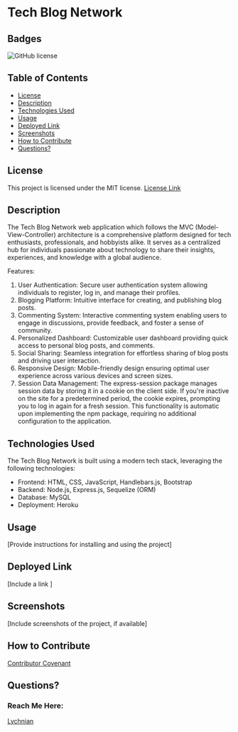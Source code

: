 # Tech Blog Network

## Badges
![GitHub license](https://img.shields.io/badge/license-MIT-blue.svg)

## Table of Contents

- [License](#license)
- [Description](#description)
- [Technologies Used](#technologies-used)
- [Usage](#usage)
- [Deployed Link](#deployed-link)
- [Screenshots](#screenshots)
- [How to Contribute](#how-to-contribute)
- [Questions?](#questions)



## License

This project is licensed under the MIT license.
[License Link](https://opensource.org/licenses/MIT)



## Description

The Tech Blog Network web application which follows the MVC (Model-View-Controller) architecture is a comprehensive platform designed for tech enthusiasts, professionals, and hobbyists alike. It serves as a centralized hub for individuals passionate about technology to share their insights, experiences, and knowledge with a global audience.

Features:
1. User Authentication: Secure user authentication system allowing individuals to register, log in, and manage their profiles.
2. Blogging Platform: Intuitive interface for creating, and publishing blog posts.
3. Commenting System: Interactive commenting system enabling users to engage in discussions, provide feedback, and foster a sense of community.
4. Personalized Dashboard: Customizable user dashboard providing quick access to personal blog posts, and comments.
5. Social Sharing: Seamless integration for effortless sharing of blog posts and driving user interaction.
6. Responsive Design: Mobile-friendly design ensuring optimal user experience across various devices and screen sizes.
7. Session Data Management: The express-session package manages session data by storing it in a cookie on the client side. If you're inactive on the site for a predetermined period, the cookie expires, prompting you to log in again for a fresh session. This functionality is automatic upon implementing the npm package, requiring no additional configuration to the application.



## Technologies Used

The Tech Blog Network is built using a modern tech stack, leveraging the following technologies:
* Frontend: HTML, CSS, JavaScript, Handlebars.js, Bootstrap
* Backend: Node.js, Express.js, Sequelize (ORM)
* Database: MySQL
* Deployment: Heroku



## Usage

[Provide instructions for installing and using the project]




## Deployed Link

[Include a link ]



## Screenshots

[Include screenshots of the project, if available]



## How to Contribute

[Contributor Covenant](https://www.contributor-covenant.org/)  



## Questions?

### Reach Me Here: 
[Lychnian](https://github.com/Lychnian)


